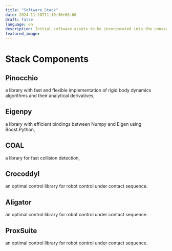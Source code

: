 ```yaml
---
title: "Software Stack"
date: 2024-11-28T11:10:36+08:00
draft: false
language: en
description: Initial software assets to be incorporated into the consortium as the core components
featured_image: 
---
```


# Stack Components

## Pinocchio

a library with fast and flexible implementation of rigid body dynamics algorithms and their analytical derivatives,

## Eigenpy

a library with efficient bindings between Numpy and Eigen using Boost.Python,

## COAL

a library for fast collision detection,

## Crocoddyl

an optimal control library for robot control under contact sequence.

## Aligator

an optimal control library for robot control under contact sequence.

## ProxSuite

an optimal control library for robot control under contact sequence.